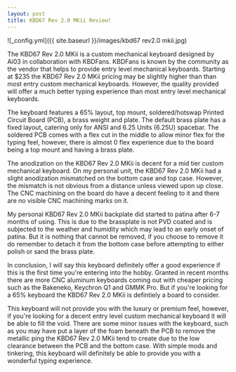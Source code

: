 ```yaml
---
layout: post
title: KBD67 Rev 2.0 MKii Review!
---
```


![_config.yml]({{ site.baseurl }}/images/kbd67 rev2.0 mkii.jpg)

The KBD67 Rev 2.0 MKii is a custom mechanical keyboard designed by Ai03 in collaboration with KBDFans. KBDFans is known by the community as the vendor that helps to provide entry level mechanical keyboards. Starting at $235 the KBD67 Rev 2.0 MKii pricing may be slightly higher than than most entry custom mechanical keyboards. However, the quality provided will offer a much better typing experience than most entry level mechanical keyboards.

The keyboard features a 65% layout, top mount, soldered/hotswap Printed Circuit Board (PCB), a brass weight and plate. The default brass plate has a fixed layout, catering only for ANSI and 6.25 Units (6.25U) spacebar. The soldered PCB comes with a flex cut in the middle to allow minor flex for the typing feel, however, there is almost 0 flex experience due to the board being a top mount and having a brass plate.

The anodization on the KBD67 Rev 2.0 MKii is decent for a mid tier custom mechanical keyboard. On my personal unit, the KBD67 Rev 2.0 MKii had a slight anodization mismatched on the bottom case and top case. However, the mismatch is not obvious from a distance unless viewed upon up close. The CNC machining on the board do have a decent feeling to it and there are no visible CNC machining marks on it.

My personal KBD67 Rev 2.0 MKii backplate did started to patina after 6-7 months of using. This is due to the brassplate is not PVD coated and is subjected to the weather and humidity which may lead to an early onset of patina. But it is nothing that cannot be removed, if you choose to remove it do remember to detach it from the bottom case before attempting to either polish or sand the brass plate. 

In conclusion, I will say this keyboard definitely offer a good experience if this is the first time you're entering into the hobby. Granted in recent months there are more CNC aluminum keyboards coming out with cheaper pricing such as the Bakeneko, Keychron Q1 and GMMK Pro. But if you're looking for a 65% keyboard the KBD67 Rev 2.0 MKii is defintiely a board to consider.

This keyboard will not provide you with the luxury or premium feel, however, if you're looking for a decent entry level custom mechanical keyboard it will be able to fill the void. There are some minor issues with the keyboard, such as you may have put a layer of the foam beneath the PCB to remove the metallic ping the KBD67 Rev 2.0 MKii tend to create due to the low clearance between the PCB and the bottom case. With simple mods and tinkering, this keyboard will definitely be able to provide you with a wonderful typing experience.
